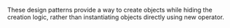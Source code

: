 These design patterns provide a way to create objects while hiding the creation logic,
rather than instantiating objects directly using new operator. 
